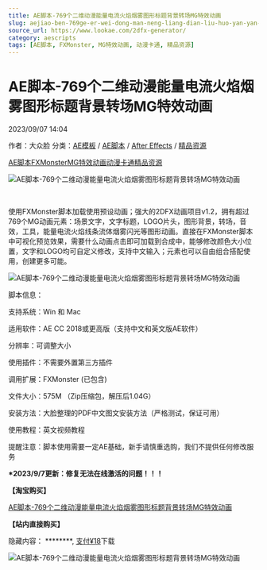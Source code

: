 ```yaml
---
title: AE脚本-769个二维动漫能量电流火焰烟雾图形标题背景转场MG特效动画
slug: aejiao-ben-769ge-er-wei-dong-man-neng-liang-dian-liu-huo-yan-yan-wu-tu-xing-biao-ti-bei-jing-zhuan-chang-mgte-xiao-dong-hua
source_url: https://www.lookae.com/2dfx-generator/
category: aescripts
tags: [AE脚本, FXMonster, MG特效动画, 动漫卡通, 精品资源]
---
```

# AE脚本-769个二维动漫能量电流火焰烟雾图形标题背景转场MG特效动画

2023/09/07 14:04

作者：大众脸
分类：[AE模板](https://www.lookae.com/after-effects/other-after-effects/) / [AE脚本](https://www.lookae.com/after-effects/aescripts/) / [After Effects](https://www.lookae.com/after-effects/) / [精品资源](https://www.lookae.com/fufei/)

[AE脚本](https://www.lookae.com/tag/ae%e8%84%9a%e6%9c%ac/)[FXMonster](https://www.lookae.com/tag/fxmonster/)[MG特效动画](https://www.lookae.com/tag/mg%e7%89%b9%e6%95%88%e5%8a%a8%e7%94%bb/)[动漫卡通](https://www.lookae.com/tag/%e5%8a%a8%e6%bc%ab%e5%8d%a1%e9%80%9a/)[精品资源](https://www.lookae.com/tag/%e7%b2%be%e5%93%81%e8%b5%84%e6%ba%90/)

![AE脚本-769个二维动漫能量电流火焰烟雾图形标题背景转场MG特效动画](https://www.lookae.com/wp-content/uploads/2021/12/2DFX-Generator-.jpg "AE脚本-769个二维动漫能量电流火焰烟雾图形标题背景转场MG特效动画-LookAE.com")

[﻿﻿﻿](https://cloud.video.taobao.com//play/u/705956171/p/1/e/6/t/1/340804300494.mp4)

使用FXMonster脚本加载使用预设动画；强大的2DFX动画项目v1.2，拥有超过769个MG动画元素：场景文字，文字标题，LOGO片头，图形背景，转场，音效，工具，能量电流火焰线条流体烟雾闪光等图形动画。直接在FXMonster脚本中可视化预览效果，需要什么动画点击即可加载到合成中，能够修改颜色大小位置，文字和LOGO均可自定义修改，支持中文输入；元素也可以自由组合搭配使用，创建更多可能。

![AE脚本-769个二维动漫能量电流火焰烟雾图形标题背景转场MG特效动画](https://img.alicdn.com/imgextra/i2/705956171/O1CN01fXJfQe1vSMqkW3gdK_!!705956171.jpg "AE脚本-769个二维动漫能量电流火焰烟雾图形标题背景转场MG特效动画-LookAE.com")

脚本信息：

支持系统：Win 和 Mac

适用软件：AE CC 2018或更高版（支持中文和英文版AE软件）

分辨率：可调整大小

使用插件：不需要外置第三方插件

调用扩展：FXMonster (已包含)

文件大小：575M （Zip压缩包，解压后1.04G）

安装方法：大脸整理的PDF中文图文安装方法（严格测试，保证可用）

使用教程：英文视频教程

提醒注意：脚本使用需要一定AE基础，新手请慎重选购，我们不提供任何修改服务

**\*2023/9/7更新：修复无法在线激活的问题！！！**

**【淘宝购买】**

[AE脚本-769个二维动漫能量电流火焰烟雾图形标题背景转场MG特效动画](https://item.taobao.com/item.htm?ft=t&id=665071091392)

**【站内直接购买】**

隐藏内容：
\*\*\*\*\*\*\*\*,
[支付¥18](https://www.lookae.com/wp-login.php?redirect_to=https%3A%2F%2Fwww.lookae.com%2F2dfx-generator%2F)下载

![AE脚本-769个二维动漫能量电流火焰烟雾图形标题背景转场MG特效动画](https://img.alicdn.com/imgextra/i2/705956171/O1CN01bctZGG1vSMqkW4I7Z_!!705956171.jpg "AE脚本-769个二维动漫能量电流火焰烟雾图形标题背景转场MG特效动画-LookAE.com")
